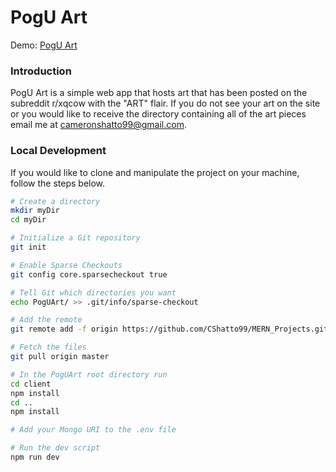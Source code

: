 # PogU Art

Demo: [PogU Art](http://poguart.com/)

### Introduction

PogU Art is a simple web app that hosts art that has been posted on the subreddit r/xqcow with the "ART" flair. If you do not see your art on the site or you would like to receive the directory containing all of the art pieces email me at cameronshatto99@gmail.com.

### Local Development

If you would like to clone and manipulate the project on your machine, follow the steps below.

```bash
# Create a directory
mkdir myDir
cd myDir

# Initialize a Git repository
git init

# Enable Sparse Checkouts
git config core.sparsecheckout true

# Tell Git which directories you want
echo PogUArt/ >> .git/info/sparse-checkout

# Add the remote
git remote add -f origin https://github.com/CShatto99/MERN_Projects.git

# Fetch the files
git pull origin master

# In the PogUArt root directory run
cd client
npm install
cd ..
npm install

# Add your Mongo URI to the .env file

# Run the dev script
npm run dev
```
